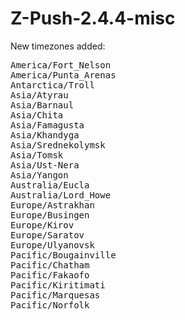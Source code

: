 # Z-Push-2.4.4-misc

New timezones added:
<pre>
America/Fort_Nelson
America/Punta_Arenas
Antarctica/Troll
Asia/Atyrau
Asia/Barnaul
Asia/Chita
Asia/Famagusta
Asia/Khandyga
Asia/Srednekolymsk
Asia/Tomsk
Asia/Ust-Nera
Asia/Yangon
Australia/Eucla
Australia/Lord_Howe
Europe/Astrakhan
Europe/Busingen
Europe/Kirov
Europe/Saratov
Europe/Ulyanovsk
Pacific/Bougainville
Pacific/Chatham
Pacific/Fakaofo
Pacific/Kiritimati
Pacific/Marquesas
Pacific/Norfolk
</pre>
